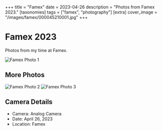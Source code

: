 +++
title = "Famex"
date = 2023-04-26
description = "Photos from Famex 2023."
[taxonomies]
tags = ["famex", "photography"]
[extra]
cover_image = "/images/famex/000045210001.jpg"
+++

# Famex 2023

Photos from my time at Famex.

![Famex Photo 1](/images/famex/000045210001.jpg)

## More Photos

![Famex Photo 2](/images/famex/000045210002.jpg)
![Famex Photo 3](/images/famex/000045210003.jpg)

## Camera Details

- Camera: Analog Camera
- Date: April 26, 2023
- Location: Famex


